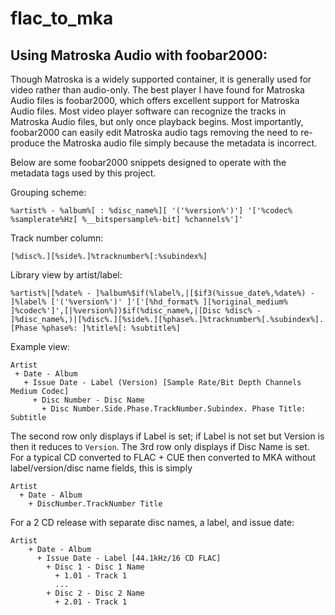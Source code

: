 # flac_to_mka


## Using Matroska Audio with foobar2000:

Though Matroska is a widely supported container, it is generally used for video rather than audio-only.  The best player I have found for Matroska Audio files is foobar2000, which offers excellent support for Matroska Audio files.  Most video player software can recognize the tracks in Matroska Audio files, but only once playback begins.  Most importantly, foobar2000 can easily edit Matroska audio tags removing the need to re-produce the Matroska audio file simply because the metadata is incorrect.

Below are some foobar2000 snippets designed to operate with the metadata tags used by this project.

Grouping scheme:
```
%artist% - %album%[ : %disc_name%][ '('%version%')'] '['%codec% %samplerate%Hz[ %__bitspersample%-bit] %channels%']'
```

Track number column:
```
[%disc%.][%side%.]%tracknumber%[:%subindex%]
```

Library view by artist/label:
 ```
%artist%|[%date% - ]%album%$if(%label%,|[$if3(%issue_date%,%date%) - ]%label% ['('%version%')' ]'['[%hd_format% ][%original_medium% ]%codec%']',[|%version%])$if(%disc_name%,|[Disc %disc% - ]%disc_name%,)|[%disc%.][%side%.][%phase%.]%tracknumber%[.%subindex%]. [Phase %phase%: ]%title%[: %subtitle%]
```

Example view:
```
Artist
 + Date - Album
   + Issue Date - Label (Version) [Sample Rate/Bit Depth Channels Medium Codec]
     + Disc Number - Disc Name
       + Disc Number.Side.Phase.TrackNumber.Subindex. Phase Title: Subtitle
```
The second row only displays if Label is set; if Label is not set but Version is then it reduces to `Version`.  The 3rd row only displays if Disc Name is set.  For a typical CD converted to FLAC + CUE then converted to MKA without label/version/disc name fields, this is simply
```
Artist
  + Date - Album
    + DiscNumber.TrackNumber Title
```
For a 2 CD release with separate disc names, a label, and issue date:
```
Artist
    + Date - Album
      + Issue Date - Label [44.1kHz/16 CD FLAC]
        + Disc 1 - Disc 1 Name
          + 1.01 - Track 1 
          ...
        + Disc 2 - Disc 2 Name
          + 2.01 - Track 1
```
